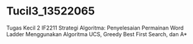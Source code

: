 # Tucil3_13522065
Tugas Kecil 2 IF2211 Strategi Algoritma: Penyelesaian Permainan Word Ladder Menggunakan Algoritma UCS, Greedy Best First Search, dan A*

